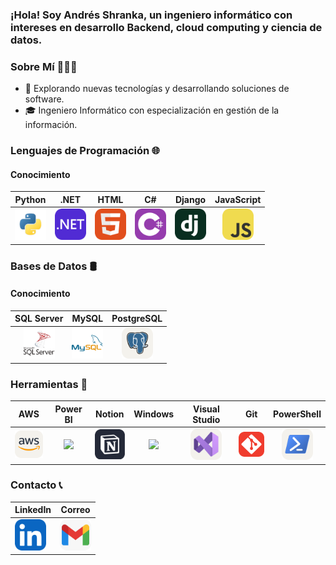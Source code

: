 ### ¡Hola! Soy Andrés Shranka, un ingeniero informático con intereses en desarrollo Backend, cloud computing y ciencia de datos.

### Sobre Mí 👨🏻‍💻

- 🤔 Explorando nuevas tecnologías y desarrollando soluciones de software.
- 🎓 Ingeniero Informático con especialización en gestión de la información.

### Lenguajes de Programación 🌐

#### Conocimiento

| Python | .NET | HTML | C# | Django | JavaScript |
|:------:|:----:|:----:|:--:|:------:|:----------:|
| <a href="https://www.python.org" target="_blank"><img src="https://raw.githubusercontent.com/github/explore/80688e429a7d4ef2fca1e82350fe8e3517d3494d/topics/python/python.png" width="50"></a> | <a href="https://dotnet.microsoft.com/" target="_blank"><img src="https://github.com/tandpfun/skill-icons/blob/main/icons/DotNet.svg?short_path=dcabd15" width="50"></a> | <a href="https://developer.mozilla.org/en-US/docs/Web/HTML" target="_blank"><img src="https://github.com/tandpfun/skill-icons/blob/main/icons/HTML.svg?short_path=1ad9f24" width="50"></a> | <a href="https://docs.microsoft.com/en-us/dotnet/csharp/" target="_blank"><img src="https://github.com/tandpfun/skill-icons/blob/main/icons/CS.svg" width="50"></a> | <a href="https://www.djangoproject.com/" target="_blank"><img src="https://github.com/tandpfun/skill-icons/blob/main/icons/Django.svg" width="50"></a> | <a href="https://developer.mozilla.org/en-US/docs/Web/JavaScript" target="_blank"><img src="https://github.com/tandpfun/skill-icons/blob/main/icons/JavaScript.svg" width="50"></a> |

### Bases de Datos 🛢️

#### Conocimiento

| SQL Server | MySQL | PostgreSQL |
|:----------:|:-----:|:---------:|
| <a href="https://www.microsoft.com/en-us/sql-server/" target="_blank"><img src="https://github.com/devicons/devicon/blob/master/icons/microsoftsqlserver/microsoftsqlserver-original-wordmark.svg" width="50"></a> | <a href="https://www.mysql.com/" target="_blank"><img src="https://github.com/devicons/devicon/blob/master/icons/mysql/mysql-original-wordmark.svg" width="50"></a> | <a href="https://www.postgresql.org/" target="_blank"><img src="https://github.com/tandpfun/skill-icons/blob/main/icons/PostgreSQL-Light.svg" width="50"></a> |

### Herramientas 🔧

| AWS | Power BI | Notion | Windows | Visual Studio | Git | PowerShell |
|:---:|:--------:|:------:|:-------:|:-------------:|:---:|:----------:|
| <a href="https://aws.amazon.com/" target="_blank"><img src="https://github.com/tandpfun/skill-icons/blob/main/icons/AWS-Light.svg" width="50"></a> | <a href="https://www.microsoft.com/en-us/power-bi/" target="_blank"><img src="https://github.com/marclelijveld/Power-BI-Icons/blob/main/PNG/Power-BI.png" width="50"></a> | <a href="https://www.notion.so/" target="_blank"><img src="https://github.com/tandpfun/skill-icons/blob/main/icons/Notion-Dark.svg" width="50"></a> | <a href="https://www.microsoft.com/en-us/windows" target="_blank"><img src="https://github.com/tandpfun/skill-icons/blob/main/icons/Windows-Light.svg" width="50"></a> | <a href="https://visualstudio.microsoft.com/" target="_blank"><img src="https://github.com/tandpfun/skill-icons/blob/main/icons/VisualStudio-Light.svg" width="50"></a> | <a href="https://git-scm.com/" target="_blank"><img src="https://github.com/tandpfun/skill-icons/blob/main/icons/Git.svg" width="50"></a> | <a href="https://docs.microsoft.com/en-us/powershell/" target="_blank"><img src="https://github.com/tandpfun/skill-icons/blob/main/icons/Powershell-Light.svg" width="50"></a> |

### Contacto 📞

| LinkedIn | Correo |
|----------|--------|
| <a href="https://www.linkedin.com/in/ashranka/" target="_blank"><img src="https://github.com/tandpfun/skill-icons/blob/main/icons/LinkedIn.svg" width="50"></a> | <a href="mailto:andreshranka@gmail.com" target="_blank"><img src="https://github.com/tandpfun/skill-icons/blob/main/icons/Gmail-Light.svg" width="50"></a> |

